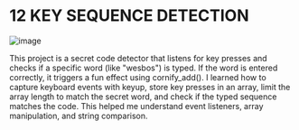 ﻿# 12 KEY SEQUENCE DETECTION

 ![image](https://github.com/user-attachments/assets/6ffe0a2c-05c6-4019-8689-755ddce0e037)

This project is a secret code detector that listens for key presses and checks if a specific word (like "wesbos") is typed. If the word is entered correctly, it triggers a fun effect using cornify_add(). I learned how to capture keyboard events with keyup, store key presses in an array, limit the array length to match the secret word, and check if the typed sequence matches the code. This helped me understand event listeners, array manipulation, and string comparison.
